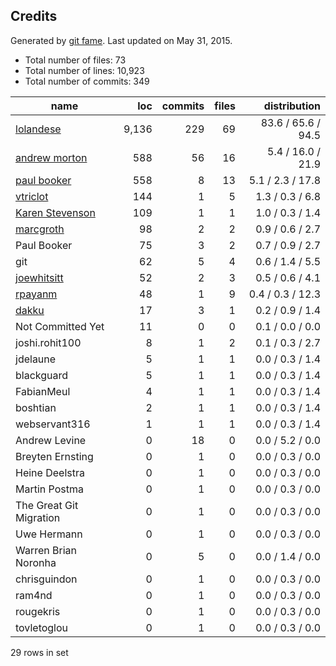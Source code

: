 ## Credits

Generated by [git fame](https://github.com/oleander/git-fame-rb).
Last updated on May 31, 2015.

- Total number of files: 73
- Total number of lines: 10,923
- Total number of commits: 349

| name                    | loc   | commits | files | distribution       |
| ----------------------- | -----:| -------:| -----:| ------------------:|
| [lolandese](https://www.drupal.org/u/lolandese)    | 9,136 | 229     | 69    | 83.6 / 65.6 / 94.5 |
| [andrew morton](https://www.drupal.org/u/drewish)  | 588   | 56      | 16    | 5.4 / 16.0 / 21.9  |
| [paul booker](https://www.drupal.org/u/paulbooker) | 558   | 8       | 13    | 5.1 / 2.3 / 17.8   |
| [vtriclot](https://www.drupal.org/u/vbouchet)      | 144   | 1       | 5     | 1.3 / 0.3 / 6.8    |
| [Karen Stevenson](https://www.drupal.org/u/karens) | 109   | 1       | 1     | 1.0 / 0.3 / 1.4    |
| [marcgroth](https://www.drupal.org/u/marc.groth)   | 98    | 2       | 2     | 0.9 / 0.6 / 2.7    |
| Paul Booker             | 75    | 3       | 2     | 0.7 / 0.9 / 2.7    |
| git                     | 62    | 5       | 4     | 0.6 / 1.4 / 5.5    |
| [joewhitsitt](https://www.drupal.org/u/jwhitsit)  | 52    | 2       | 3     | 0.5 / 0.6 / 4.1    |
| [rpayanm](https://www.drupal.org/u/rpayanm)        | 48    | 1       | 9     | 0.4 / 0.3 / 12.3   |
| [dakku](https://www.drupal.org/u/dakku)            | 17    | 3       | 1     | 0.2 / 0.9 / 1.4    |
| Not Committed Yet       | 11    | 0       | 0     | 0.1 / 0.0 / 0.0    |
| joshi.rohit100          | 8     | 1       | 2     | 0.1 / 0.3 / 2.7    |
| jdelaune                | 5     | 1       | 1     | 0.0 / 0.3 / 1.4    |
| blackguard              | 5     | 1       | 1     | 0.0 / 0.3 / 1.4    |
| FabianMeul              | 4     | 1       | 1     | 0.0 / 0.3 / 1.4    |
| boshtian                | 2     | 1       | 1     | 0.0 / 0.3 / 1.4    |
| webservant316           | 1     | 1       | 1     | 0.0 / 0.3 / 1.4    |
| Andrew Levine           | 0     | 18      | 0     | 0.0 / 5.2 / 0.0    |
| Breyten Ernsting        | 0     | 1       | 0     | 0.0 / 0.3 / 0.0    |
| Heine Deelstra          | 0     | 1       | 0     | 0.0 / 0.3 / 0.0    |
| Martin Postma           | 0     | 1       | 0     | 0.0 / 0.3 / 0.0    |
| The Great Git Migration | 0     | 1       | 0     | 0.0 / 0.3 / 0.0    |
| Uwe Hermann             | 0     | 1       | 0     | 0.0 / 0.3 / 0.0    |
| Warren Brian Noronha    | 0     | 5       | 0     | 0.0 / 1.4 / 0.0    |
| chrisguindon            | 0     | 1       | 0     | 0.0 / 0.3 / 0.0    |
| ram4nd                  | 0     | 1       | 0     | 0.0 / 0.3 / 0.0    |
| rougekris               | 0     | 1       | 0     | 0.0 / 0.3 / 0.0    |
| tovletoglou             | 0     | 1       | 0     | 0.0 / 0.3 / 0.0    |

29 rows in set

